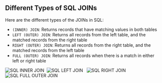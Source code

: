 ## Different Types of SQL JOINs

Here are the different types of the JOINs in SQL:

- `(INNER) JOIN`: Returns records that have matching values in both tables
- `LEFT (OUTER) JOIN`: Returns all records from the left table, and the matched records from the right table
- `RIGHT (OUTER) JOIN`: Returns all records from the right table, and the matched records from the left table
- `FULL (OUTER) JOIN`: Returns all records when there is a match in either left or right table

![SQL INNER JOIN](https://www.w3schools.com/sql/img_inner_join.png)  ![SQL LEFT JOIN](https://www.w3schools.com/sql/img_left_join.png)  
![SQL RIGHT JOIN](https://www.w3schools.com/sql/img_right_join.png)  ![SQL FULL OUTER JOIN](https://www.w3schools.com/sql/img_full_outer_join.png)



